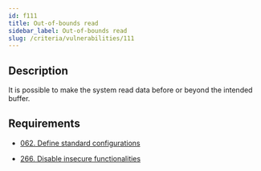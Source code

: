 ```yaml
---
id: f111
title: Out-of-bounds read
sidebar_label: Out-of-bounds read
slug: /criteria/vulnerabilities/111
---
```


## Description

It is possible to make the system read data
before or beyond the intended buffer.

## Requirements

- [062. Define standard configurations](/criteria/requirements/architecture/062)

- [266. Disable insecure functionalities](/criteria/requirements/architecture/266)
